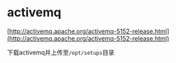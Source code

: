 # activemq

[http://activemq.apache.org/activemq-5152-release.html](http://activemq.apache.org/activemq-5152-release.html)

下载activemq并上传至`/opt/setups`目录